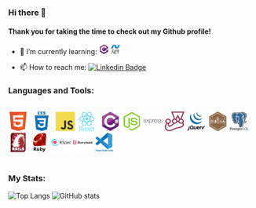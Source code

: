 ### Hi there 👋

#### Thank you for taking the time to check out my Github profile!

- 🌱 I’m currently learning: <img src="https://github.com/devicons/devicon/blob/master/icons/csharp/csharp-original.svg" title="csharp" alt="csharp" height="20" width="20"/> <img src="https://github.com/devicons/devicon/blob/master/icons/dot-net/dot-net-original-wordmark.svg" title="got-net" alt="dot-net" height="20" width="20"/> 

- 📫 How to reach me: [![Linkedin Badge](https://img.shields.io/badge/-LinkedIn-blue?style=flat&logo=Linkedin&logoColor=white)](https://www.linkedin.com/in/dan-lindeblom/)

### Languages and Tools:
<br/>


<div>
  <img src="https://github.com/devicons/devicon/blob/master/icons/html5/html5-original.svg" title="HTML5" alt="HTML" width="40" height="40"/>&nbsp;
  <img src="https://github.com/devicons/devicon/blob/master/icons/css3/css3-plain-wordmark.svg"  title="CSS3" alt="CSS" width="40" height="40"/>&nbsp;
  <img src="https://github.com/devicons/devicon/blob/master/icons/javascript/javascript-original.svg" title="javascript" alt="javascript" height="40" width="40"/>
  <img src="https://github.com/devicons/devicon/blob/master/icons/react/react-original-wordmark.svg" title="React" alt="React" width="40" height="40"/>&nbsp;
  <img src="https://github.com/devicons/devicon/blob/master/icons/csharp/csharp-original.svg" title="csharp" alt="csharp" height="40" width="40"/>
  <img src="https://github.com/devicons/devicon/blob/master/icons/nodejs/nodejs-original.svg" title="nodejs" alt="nodejs" height="40" width="40"/>
  <img src="https://github.com/devicons/devicon/blob/master/icons/express/express-original-wordmark.svg" title="express" alt="express" height="40" width="40"/>
  <img src="https://github.com/devicons/devicon/blob/master/icons/jest/jest-plain.svg" title="express" alt="express" height="40" width="40"/>
  <img src="https://github.com/devicons/devicon/blob/master/icons/jquery/jquery-original-wordmark.svg" title="express" alt="express" height="40" width="40"/>
  <img src="https://github.com/devicons/devicon/blob/master/icons/mocha/mocha-plain.svg" title="express" alt="express" height="40" width="40"/>
  <img src="https://github.com/devicons/devicon/blob/master/icons/postgresql/postgresql-original-wordmark.svg" title="express" alt="express" height="40" width="40"/>
  <img src="https://github.com/devicons/devicon/blob/master/icons/rails/rails-original-wordmark.svg" title="express" alt="express" height="40" width="40"/>
  <img src="https://github.com/devicons/devicon/blob/master/icons/ruby/ruby-original-wordmark.svg" title="express" alt="express" height="40" width="40"/>
  <img src="https://github.com/devicons/devicon/blob/master/icons/rspec/rspec-original-wordmark.svg" title="express" alt="express" height="40" width="40"/>
  <img src="https://github.com/devicons/devicon/blob/master/icons/storybook/storybook-original-wordmark.svg" title="express" alt="express" height="40" width="40"/>
  <img src="https://github.com/devicons/devicon/blob/master/icons/vscode/vscode-original-wordmark.svg" title="express" alt="express" height="40" width="40"/>
</div>
<br/>

### My Stats:

![Top Langs](https://github-readme-stats.vercel.app/api/top-langs/?username=DLindeblom&theme=algolia)
![GitHub stats](https://github-readme-stats.vercel.app/api?username=DLindeblom&show_icons=true&theme=algolia)

<!--
**DLindeblom/DLindeblom** is a ✨ _special_ ✨ repository because its `README.md` (this file) appears on your GitHub profile.

Here are some ideas to get you started:

- 🔭 I’m currently working on ...
- 🌱 I’m currently learning ...
- 👯 I’m looking to collaborate on ...
- 🤔 I’m looking for help with ...
- 💬 Ask me about ...
- 📫 How to reach me: ...
- 😄 Pronouns: ...
- ⚡ Fun fact: ...
-->
